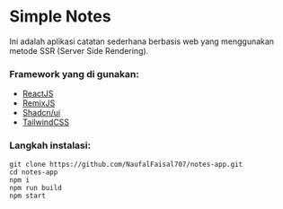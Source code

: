 # Simple Notes

Ini adalah aplikasi catatan sederhana berbasis web yang menggunakan metode SSR (Server Side Rendering).

### Framework yang di gunakan:

- [ReactJS](https://react.dev/)
- [RemixJS](https://remix.run/)
- [Shadcn/ui](https://ui.shadcn.com/)
- [TailwindCSS](https://tailwindcss.com/)

### Langkah instalasi:

```
git clone https://github.com/NaufalFaisal707/notes-app.git
cd notes-app
npm i
npm run build
npm start
```

